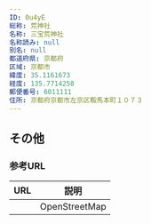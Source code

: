 ```yaml
---
ID: 0u4yE
総称: 荒神社
名称: 三宝荒神社
名称読み: null
別名: null
都道府県: 京都府
区域: 京都市
緯度: 35.1161673
経度: 135.7714258
郵便番号: 6011111
住所: 京都府京都市左京区鞍馬本町１０７３
---
```


## その他

### 参考URL

| URL | 説明          |
| --- | ------------- |
|     | OpenStreetMap |
